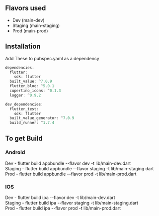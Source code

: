 ## Flavors used
- Dev (main-dev)
- Staging (main-staging)
- Prod (main-prod)

## Installation

 Add These to  pubspec.yaml as a dependency
```dart
dependencies:
  flutter:
    sdk: flutter
  built_value: ^7.0.9
  flutter_bloc: ^5.0.1
  cupertino_icons: ^0.1.3
  logger: ^0.9.2

dev_dependencies:
  flutter_test:
    sdk: flutter
  built_value_generator: ^7.0.9
  build_runner: ^1.7.4
```
## To get Build
### Android 
Dev - flutter build appbundle --flavor dev -t lib/main-dev.dart  
Staging - flutter build appbundle --flavor staging -t lib/main-staging.dart  
Prod - flutter build appbundle --flavor prod -t lib/main-prod.dart  


### IOS 
Dev - flutter build ipa --flavor dev -t lib/main-dev.dart  
Staging - flutter build ipa --flavor staging -t lib/main-staging.dart  
Prod - flutter build ipa --flavor prod -t lib/main-prod.dart  


